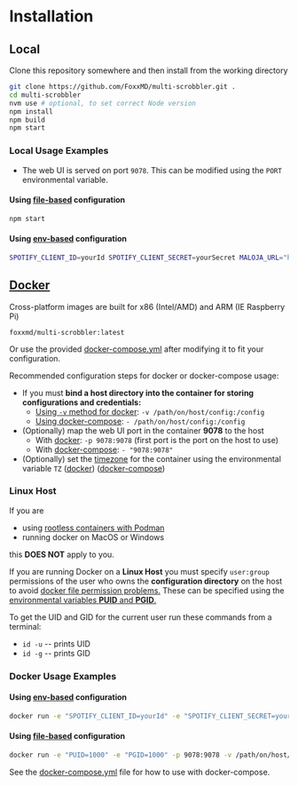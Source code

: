# Installation

## Local

Clone this repository somewhere and then install from the working directory

```bash
git clone https://github.com/FoxxMD/multi-scrobbler.git .
cd multi-scrobbler
nvm use # optional, to set correct Node version
npm install
npm build
npm start
```

### Local Usage Examples

* The web UI is served on port `9078`. This can be modified using the `PORT` environmental variable.

#### Using [file-based](/docs/configuration.md#file-based-configuration) configuration

```bash
npm start
```

#### Using [env-based](/docs/configuration.md#env-based-configuration) configuration

```bash
SPOTIFY_CLIENT_ID=yourId SPOTIFY_CLIENT_SECRET=yourSecret MALOJA_URL="http://domain.tld" node src/index.js
```

## [Docker](https://hub.docker.com/r/foxxmd/multi-scrobbler)

Cross-platform images are built for x86 (Intel/AMD) and ARM (IE Raspberry Pi)

```
foxxmd/multi-scrobbler:latest
```

Or use the provided [docker-compose.yml](/docker-compose.yml) after modifying it to fit your configuration.

Recommended configuration steps for docker or docker-compose usage:

* If you must **bind a host directory into the container for storing configurations and credentials:**
    * [Using `-v` method for docker](https://docs.docker.com/storage/bind-mounts/#start-a-container-with-a-bind-mount): `-v /path/on/host/config:/config`
    * [Using docker-compose](https://docs.docker.com/compose/compose-file/compose-file-v3/#short-syntax-3): `- /path/on/host/config:/config`
* (Optionally) map the web UI port in the container **9078** to the host
    * With [docker](https://docs.docker.com/engine/reference/commandline/run/#publish): `-p 9078:9078` (first port is the port on the host to use)
    * With [docker-compose](https://docs.docker.com/compose/compose-file/compose-file-v3/#short-syntax-1): `- "9078:9078"`
* (Optionally) set the [timezone](https://en.wikipedia.org/wiki/List_of_tz_database_time_zones) for the container using the environmental variable `TZ` ([docker](https://docs.docker.com/engine/reference/commandline/run/#env)) ([docker-compose](https://docs.docker.com/compose/compose-file/compose-file-v3/#environment))

### Linux Host

If you are

* using [rootless containers with Podman](https://developers.redhat.com/blog/2020/09/25/rootless-containers-with-podman-the-basics#why_podman_)
* running docker on MacOS or Windows

this **DOES NOT** apply to you.

If you are running Docker on a **Linux Host** you must specify `user:group` permissions of the user who owns the **configuration directory** on the host to avoid [docker file permission problems.](https://ikriv.com/blog/?p=4698) These can be specified using the [environmental variables **PUID** and **PGID**.](https://docs.linuxserver.io/general/understanding-puid-and-pgid)

To get the UID and GID for the current user run these commands from a terminal:

* `id -u` -- prints UID
* `id -g` -- prints GID

### Docker Usage Examples

#### Using [env-based](/docs/configuration.md#env-based-configuration) configuration

```bash
docker run -e "SPOTIFY_CLIENT_ID=yourId" -e "SPOTIFY_CLIENT_SECRET=yourSecret" -e "MALOJA_URL=http://domain.tld" -e "MALOJA_API_KEY=1234" -e "PUID=1000" -e "PGID=1000" -p 9078:9078 -v /path/on/host/config:/config foxxmd/multi-scrobbler
```

#### Using [file-based](/docs/configuration.md#file-based-configuration) configuration

```bash
docker run -e "PUID=1000" -e "PGID=1000" -p 9078:9078 -v /path/on/host/config:/config foxxmd/multi-scrobbler
```

See the [docker-compose.yml](/docker-compose.yml) file for how to use with docker-compose.

